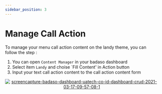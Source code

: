 ```yaml
---
sidebar_position: 3
---
```


# Manage Call Action 

To manage your menu call action content on the landy theme, you can follow the step :
1. You can open `Content Manager` in your badaso dashboard
2. Select item `Landy` and choise `Fill Content' in Action button
3. Input your text  call action content to the call action content form
<p align="center">
  <a href="https://badaso-docs.uatech.co.id/">
    <img src="http://localhost:3000/img/call-action-content.png" alt="screencapture-badaso-dashboard-uatech-co-id-dashboard-crud-2021-03-17-09-57-08-1" />
  </a>
</p>
